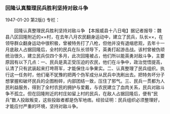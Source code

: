 ### 回隆认真整理民兵胜利坚持对敌斗争

1947-01-20
第2版()
专栏：

　　回隆认真整理民兵胜利坚持对敌斗争
    【本报威县十八日电】据记者报导：魏县八区回隆附近的××村，在去年八月农民翻身运动中，建立了民兵，队长××，在领导群众翻身运动中很积极，曾被特务打了八枪，但他并没有退缩悲观，去年十一月底敌人占据回隆后，全村的民兵在队长领导下，英勇打起游击战。该村曾被伪顽统治很久，建立民兵仅四个多月，此次回隆被占，他们所以能英勇对敌斗争，主要原因有以下几点：一、民兵是真正受压迫的农民，他们在斗争中，政治觉悟提高，认清了只有武装起来打垮蒋军，才能保住斗争果实。二、认真整理了民兵组织。执行这一任务时，他们毫不犹豫的把两个伪军成分从民兵中洗刷出去。把特务坏分子想掌握和破坏民兵的企图粉碎，内部团结一致，压住了邪气。三、民兵一贯都为人民利益服务，得到了全村农民的拥护与爱戴，与农民建立了血肉关系，民兵对敌斗争不孤立。但在回隆附近的村庄如留上村的民兵，在敌人占据回隆后，便有“民兵”数人投敌叛变，这些投敌者都是伪军地痞。经验证明：民兵组织必须整理好，才能应付严重的环境，坚持对敌斗争。
